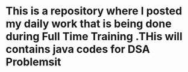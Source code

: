 # This is a repository where I posted my daily work that is being done during Full Time Training .THis will contains java codes for DSA Problemsit